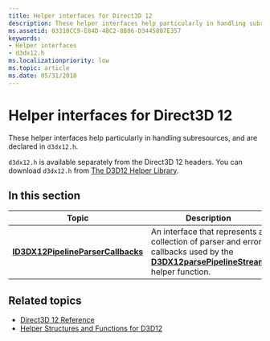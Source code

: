 ```yaml
---
title: Helper interfaces for Direct3D 12
description: These helper interfaces help particularly in handling subresources, and are declared in `d3dx12.h`.
ms.assetid: 03310CC9-E84D-4BC2-8B06-D3445807E357
keywords:
- Helper interfaces
- d3dx12.h
ms.localizationpriority: low
ms.topic: article
ms.date: 05/31/2018
---
```


# Helper interfaces for Direct3D 12

These helper interfaces help particularly in handling subresources, and are declared in `d3dx12.h`.

`d3dx12.h` is available separately from the Direct3D 12 headers. You can download `d3dx12.h` from [The D3D12 Helper Library](https://github.com/microsoft/DirectX-Headers/blob/main/include/directx/d3dx12.h).

## In this section

| Topic | Description |
|-|-|
| [**ID3DX12PipelineParserCallbacks**](id3dx12pipelineparsercallbacks.md) | An interface that represents a collection of parser and error callbacks used by the [**D3DX12parsePipelineStream**](d3dx12parsepipelinestream.md) helper function. |

## Related topics

* [Direct3D 12 Reference](direct3d-12-reference.md)
* [Helper Structures and Functions for D3D12](helper-structures-and-functions-for-d3d12.md)
